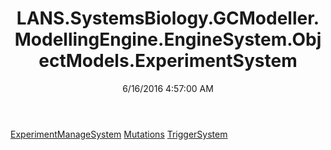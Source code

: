 ﻿---
title: LANS.SystemsBiology.GCModeller.ModellingEngine.EngineSystem.ObjectModels.ExperimentSystem
date: 6/16/2016 4:57:00 AM
---

[ExperimentManageSystem](T-LANS.SystemsBiology.GCModeller.ModellingEngine.EngineSystem.ObjectModels.ExperimentSystem.ExperimentManageSystem.html)
[Mutations](T-LANS.SystemsBiology.GCModeller.ModellingEngine.EngineSystem.ObjectModels.ExperimentSystem.Mutations.html)
[TriggerSystem](T-LANS.SystemsBiology.GCModeller.ModellingEngine.EngineSystem.ObjectModels.ExperimentSystem.TriggerSystem.html)
